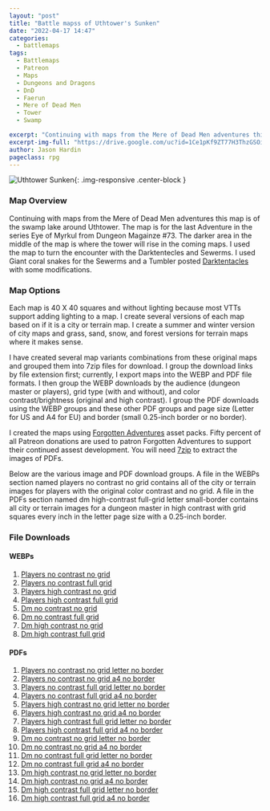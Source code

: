 ```yaml
---
layout: "post"
title: "Battle mapss of Uthtower's Sunken"
date: "2022-04-17 14:47"
categories:
  - battlemaps
tags:
  - Battlemaps
  - Patreon
  - Maps
  - Dungeons and Dragons
  - DnD
  - Faerun
  - Mere of Dead Men
  - Tower
  - Swamp

excerpt: "Continuing with maps from the Mere of Dead Men adventures this map is of the swamp lake around Uthtower. The map is for the last Adventure in the series Eye of Myrkul from Dungeon Magainze #73. The darker area in the middle of the map is where the tower will rise in the coming maps. I used the map to turn the encounter with the Darktentecles and Sewerms."
excerpt-img-full: "https://drive.google.com/uc?id=1Ce1pKf9ZT77H3ThzGSOi2Ga-zC6AZbnL"
author: Jason Hardin
pageclass: rpg
---
```


![Uthtower Sunken](https://drive.google.com/uc?id=1Ce1pKf9ZT77H3ThzGSOi2Ga-zC6AZbnL){: .img-responsive .center-block }

### Map Overview

Continuing with maps from the Mere of Dead Men adventures this map is of the swamp lake around Uthtower. The map is for the last Adventure in the series Eye of Myrkul from Dungeon Magainze #73. The darker area in the middle of the map is where the tower will rise in the coming maps. I used the map to turn the encounter with the Darktentecles and Sewerms. I used Giant coral snakes for the Sewerms and a Tumbler posted [Darktentacles](https://thirdtofifth.tumblr.com/post/177286840379/darktentacles-large-aberration-unaligned-armor) with some modifications.

### Map Options

Each map is 40 X 40 squares and without lighting because most VTTs support adding lighting to a map. I create several versions of each map based on if it is a city or terrain map. I create a summer and winter version of city maps and grass, sand, snow, and forest versions for terrain maps where it makes sense.

I have created several map variants combinations from these original maps and grouped them into 7zip files for download. I group the download links by file extension first; currently, I export maps into the WEBP and PDF file formats. I then group the WEBP downloads by the audience (dungeon master or players), grid type (with and without), and color contrast/brightness (original and high contrast). I group the PDF downloads using the WEBP groups and these other PDF groups and page size (Letter for US and A4 for EU) and border (small 0.25-inch border or no border).

I created the maps using [Forgotten Adventures](https://www.patreon.com/forgottenadventures/) asset packs. Fifty percent of all Patreon donations are used to patron Forgotten Adventures to support their continued assest development. You will need [7zip](https://www.7-zip.org) to extract the images of PDFs.

Below are the various image and PDF download groups. A file in the WEBPs section named players no contrast no grid contains all of the city or terrain images for players with the original color contrast and no grid. A file in the PDFs section named dm high-contrast full-grid letter small-border contains all city or terrain images for a dungeon master in high contrast with grid squares every inch in the letter page size with a 0.25-inch border.

### File Downloads

#### WEBPs

1. [Players no contrast no grid](https://drive.google.com/uc?id=1wuMmGmUKQBNmmISIZtUfBcdpDqgC3g0j&export=download)
1. [Players no contrast full grid](https://drive.google.com/uc?id=1bebFZLkehE0_tWlqQyAzXg7PqtIDHP04&export=download)
1. [Players high contrast no grid](https://drive.google.com/uc?id=1gn0nf7c7ENTNeRmGlLZBV19YqPqDnPIt&export=download)
1. [Players high contrast full grid](https://drive.google.com/uc?id=1FrTgYWZZG-07F39KYpAS-_spw2n6ciSt&export=download)
1. [Dm no contrast no grid](https://drive.google.com/uc?id=1Ju8bG8DTdXVPFGqZ9btN_gXZpfDDH4wo&export=download)
1. [Dm no contrast full grid](https://drive.google.com/uc?id=12ipAEo0g_lcVn4I_YMyyAlkmlpTJdEzB&export=download)
1. [Dm high contrast no grid](https://drive.google.com/uc?id=1cKBt3ZJ4sK1Dx5r1WbBlToNM0mIUGoFy&export=download)
1. [Dm high contrast full grid](https://drive.google.com/uc?id=1B6IMBQDEIspQhaSfYz0RXXdU6o62uvwq&export=download)

#### PDFs

1. [Players no contrast no grid letter no border](https://drive.google.com/uc?id=1hH4sCQs8CaBebpZetQxDPfBkxhQ0IW2R&export=download)
1. [Players no contrast no grid a4 no border](https://drive.google.com/uc?id=1jskzXWfkzq-EMGkTN97Z56sFjL3peYr9&export=download)
1. [Players no contrast full grid letter no border](https://drive.google.com/uc?id=1luOHXykS_4_F15cbOEWY7Y3Xta-Za_qR&export=download)
1. [Players no contrast full grid a4 no border](https://drive.google.com/uc?id=1JdumEvv45Oe2GXIVnwqvZpCLu1qSxvKW&export=download)
1. [Players high contrast no grid letter no border](https://drive.google.com/uc?id=1oRadL6PZ6yr8ruB6ACsh9YagiLCDCt_Q&export=download)
1. [Players high contrast no grid a4 no border](https://drive.google.com/uc?id=1JS3IfE52c4O39M5qV8VkaQazXnNYN-us&export=download)
1. [Players high contrast full grid letter no border](https://drive.google.com/uc?id=1opmUhJ00tpJD7BTXMbm2S6VlZIX6hIqB&export=download)
1. [Players high contrast full grid a4 no border](https://drive.google.com/uc?id=1XlpPHBuX7qHsIM0fy5COhmY6fO1eI8d0&export=download)
1. [Dm no contrast no grid letter no border](https://drive.google.com/uc?id=1AJW_hl5MlLLBd_1gBQeLSdhE5dYzFNGH&export=download)
1. [Dm no contrast no grid a4 no border](https://drive.google.com/uc?id=1TlWTVbm7umD2KVkZGUYubJh0zgOazUIl&export=download)
1. [Dm no contrast full grid letter no border](https://drive.google.com/uc?id=1RujLh5GnFZcKFbrrbXZgUF7-InHOf5-V&export=download)
1. [Dm no contrast full grid a4 no border](https://drive.google.com/uc?id=1NXVvjHnA_bVlX5yRmmuni4KHEBPfNNjs&export=download)
1. [Dm high contrast no grid letter no border](https://drive.google.com/uc?id=1I5CDSWNv_U_kp110h59unUfQuMkqtjME&export=download)
1. [Dm high contrast no grid a4 no border](https://drive.google.com/uc?id=12-WR3i6WE2BExhp65xxZmdDyFC-9lQHn&export=download)
1. [Dm high contrast full grid letter no border](https://drive.google.com/uc?id=1uLt6l_awaigq-tpU1sfb7rwyIsMWovDo&export=download)
1. [Dm high contrast full grid a4 no border](https://drive.google.com/uc?id=1pSeb9Qd5MDJZR7UBecerOfLWX_CB-ohK&export=download)
